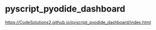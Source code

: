 # pyscript_pyodide_dashboard

https://CodeSolutions2.github.io/pyscript_pyodide_dashboard/index.html
